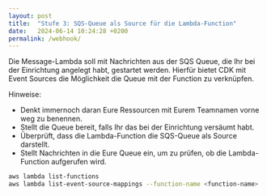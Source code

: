 ```yaml
---
layout: post
title:  "Stufe 3: SQS-Queue als Source für die Lambda-Function"
date:   2024-06-14 10:24:28 +0200
permalink: /webhook/
---
```


Die Message-Lambda soll mit Nachrichten aus der SQS Queue, die Ihr bei der Einrichtung angelegt habt, gestartet werden.
Hierfür bietet CDK mit Event Sources die Möglichkeit die Queue mit der Function zu verknüpfen.

Hinweise:
- Denkt immernoch daran Eure Ressourcen mit Eurem Teamnamen vorne weg zu benennen.
- Stellt die Queue bereit, falls Ihr das bei der Einrichtung versäumt habt.
- Überprüft, dass die Lambda-Function die SQS-Queue als Source darstellt.
- Stellt Nachrichten in die Eure Queue ein, um zu prüfen, ob die Lambda-Function aufgerufen wird.


```bash
aws lambda list-functions
aws lambda list-event-source-mappings --function-name <function-name>
```